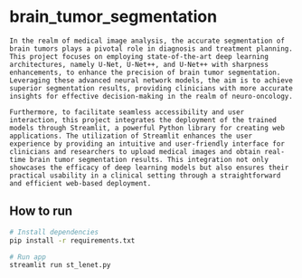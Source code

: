 # brain_tumor_segmentation

    In the realm of medical image analysis, the accurate segmentation of brain tumors plays a pivotal role in diagnosis and treatment planning. This project focuses on employing state-of-the-art deep learning architectures, namely U-Net, U-Net++, and U-Net++ with sharpness enhancements, to enhance the precision of brain tumor segmentation. Leveraging these advanced neural network models, the aim is to achieve superior segmentation results, providing clinicians with more accurate insights for effective decision-making in the realm of neuro-oncology.

    Furthermore, to facilitate seamless accessibility and user interaction, this project integrates the deployment of the trained models through Streamlit, a powerful Python library for creating web applications. The utilization of Streamlit enhances the user experience by providing an intuitive and user-friendly interface for clinicians and researchers to upload medical images and obtain real-time brain tumor segmentation results. This integration not only showcases the efficacy of deep learning models but also ensures their practical usability in a clinical setting through a straightforward and efficient web-based deployment.

## How to run

```bash
# Install dependencies
pip install -r requirements.txt

# Run app
streamlit run st_lenet.py
```
